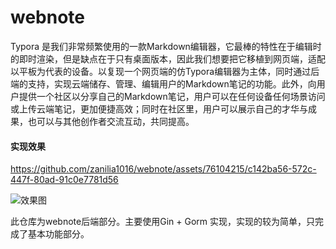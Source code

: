 # webnote
Typora 是我们非常频繁使用的一款Markdown编辑器，它最棒的特性在于编辑时的即时渲染，但是缺点在于只有桌面版本，因此我们想要把它移植到网页端，适配以平板为代表的设备。以复现一个网页端的仿Typora编辑器为主体，同时通过后端的支持，实现云端储存、管理、编辑用户的Markdown笔记的功能。此外，向用户提供一个社区以分享自己的Markdown笔记，用户可以在任何设备任何场景访问或上传云端笔记，更加便捷高效；同时在社区里，用户可以展示自己的才华与成果，也可以与其他创作者交流互动，共同提高。

#### 实现效果

https://github.com/zanilia1016/webnote/assets/76104215/c142ba56-572c-447f-80ad-91c0e7781d56


![效果图](https://github.com/zanilia1016/webnote/assets/76104215/dcdce8b7-f772-4585-a08c-56a9746aaf18)


此仓库为webnote后端部分。主要使用Gin + Gorm 实现，实现的较为简单，只完成了基本功能部分。
